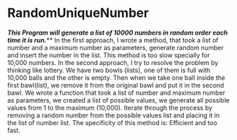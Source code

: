 # RandomUniqueNumber
*********This Program will generate a list of 10000 numbers in random order each time it is run.***********
          In the first approach, I wrote a method, that took a list of number and a maximum number as parameters, generate random number and insert the number in the list. 
This method is too slow specially for 10,000 numbers. 
          In the second approach, I try to resolve the problem by thinking like lottery. 
We have two bowls (lists), one of them is full with 10,000 balls and the other is empty. 
Then when we take one ball inside the first bawl(list), we remove it from the original bawl and put it in the second bawl. 
We wrote a function that took a list of number and maximum number as parameters, we created a list of possible values, we generate all possible values from 1 to the maximum (10,000). 
Iterate through the process by removing a random number from the possible values list and placing it in the list of number list. 
The specificity of this method is: Efficient and too fast. 



